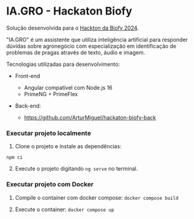 # IA.GRO - Hackaton Biofy

Solução desenvolvida para o [Hackton da Biofy 2024](https://www.sympla.com.br/evento/hackathon-biofy/2346682).

"IA.GRO" é um assistente que utiliza inteligência artificial para responder dúvidas sobre agronegócio com especialização em identificação de problemas de pragas através de texto, áudio e imagem.

Tecnologias utilizadas para desenvolvimento:

- Front-end
  - Angular compatível com Node.js 16
  - PrimeNG + PrimeFlex

- Back-end:
  - https://github.com/ArturMiguel/hackaton-biofy-back


### Executar projeto localmente

1) Clone o projeto e instale as dependências:

```
npm ci
```

2) Execute o projeto digitando `ng serve` no terminal.

### Executar projeto com Docker

1) Compile o container com docker compose: `docker compose build`

2) Execute o container: `docker compose up`